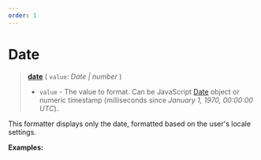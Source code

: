 ```yaml
---
order: 1
---
```


<script setup>
  import DemoValueFormatter from '../../DemoValueFormatter.vue';
  import { demos } from '../preconfigured-formatters';
</script>

# Date <Badge type="info" text="@localizer/format" />

> **[date](../../../api/_localizer/format/date/index.md)** ( `value`: _Date | number_ )
>
> - `value` - The value to format. Can be JavaScript [Date](https://developer.mozilla.org/en-US/docs/Web/JavaScript/Reference/Global_Objects/Date) object or numeric timestamp (milliseconds since _January 1, 1970, 00:00:00 UTC_).

This formatter displays only the date, formatted based on the user's locale settings.

**Examples:**

<DemoValueFormatter :demo="demos.date"/>
